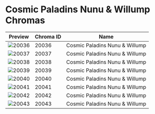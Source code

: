 # Cosmic Paladins Nunu & Willump Chromas

| Preview | Chroma ID | Name |
|---------|-----------|------|
| ![20036](https://raw.communitydragon.org/latest/plugins/rcp-be-lol-game-data/global/default/v1/champion-chroma-images/20/20036.png) | 20036 | Cosmic Paladins Nunu & Willump |
| ![20037](https://raw.communitydragon.org/latest/plugins/rcp-be-lol-game-data/global/default/v1/champion-chroma-images/20/20037.png) | 20037 | Cosmic Paladins Nunu & Willump |
| ![20038](https://raw.communitydragon.org/latest/plugins/rcp-be-lol-game-data/global/default/v1/champion-chroma-images/20/20038.png) | 20038 | Cosmic Paladins Nunu & Willump |
| ![20039](https://raw.communitydragon.org/latest/plugins/rcp-be-lol-game-data/global/default/v1/champion-chroma-images/20/20039.png) | 20039 | Cosmic Paladins Nunu & Willump |
| ![20040](https://raw.communitydragon.org/latest/plugins/rcp-be-lol-game-data/global/default/v1/champion-chroma-images/20/20040.png) | 20040 | Cosmic Paladins Nunu & Willump |
| ![20041](https://raw.communitydragon.org/latest/plugins/rcp-be-lol-game-data/global/default/v1/champion-chroma-images/20/20041.png) | 20041 | Cosmic Paladins Nunu & Willump |
| ![20042](https://raw.communitydragon.org/latest/plugins/rcp-be-lol-game-data/global/default/v1/champion-chroma-images/20/20042.png) | 20042 | Cosmic Paladins Nunu & Willump |
| ![20043](https://raw.communitydragon.org/latest/plugins/rcp-be-lol-game-data/global/default/v1/champion-chroma-images/20/20043.png) | 20043 | Cosmic Paladins Nunu & Willump |
